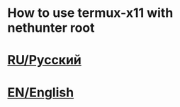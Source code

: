 # How to use termux-x11 with nethunter root

# [RU/Русский](https://github.com/erophey7/termux-x11-with-nethunter-root/blob/main/Ru/README.md)
# [EN/English](https://github.com/erophey7/termux-x11-with-nethunter-root/blob/main/En/README.md)
